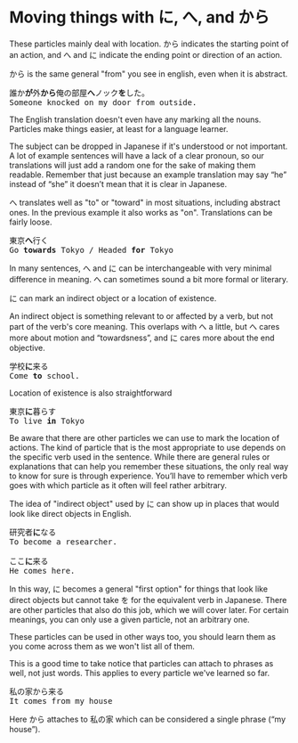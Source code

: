 # Moving things with に, へ, and から

These particles mainly deal with location. から indicates the starting point of an action, and へ and に indicate the ending point or direction of an action.

から is the same general "from" you see in english, even when it is abstract.

<pre>
誰か<b>が</b>外<b>から</b>俺の部屋<b>へ</b>ノック<b>を</b>した。
Someone knocked on my door from outside.
</pre>

The English translation doesn't even have any marking all the nouns. Particles make things easier, at least for a language learner.

The subject can be dropped in Japanese if it's understood or not important. A lot of example sentences will have a lack of a clear pronoun, so our translations will just add a random one for the sake of making them readable. Remember that just because an example translation may say “he” instead of “she” it doesn’t mean that it is clear in Japanese.

へ translates well as "to" or "toward" in most situations, including abstract ones. In the previous example it also works as "on". Translations can be fairly loose.

<pre>
東京<b>へ</b>行く
Go <b>towards</b> Tokyo / Headed <b>for</b> Tokyo
</pre>

In many sentences, へ and に can be interchangeable with very minimal difference in meaning. へ can sometimes sound a bit more formal or literary.

に can mark an indirect object or a location of existence.

An indirect object is something relevant to or affected by a verb, but not part of the verb's core meaning. This overlaps with へ a little, but へ cares more about motion and “towardsness”, and に cares more about the end objective.

<pre>
学校<b>に</b>来る
Come <b>to</b> school.
</pre>

Location of existence is also straightforward

<pre>
東京<b>に</b>暮らす
To live <b>in</b> Tokyo
</pre>

Be aware that there are other particles we can use to mark the location of actions. The kind of particle that is the most appropriate to use depends on the specific verb used in the sentence. While there are general rules or explanations that can help you remember these situations, the only real way to know for sure is through experience. You’ll have to remember which verb goes with which particle as it often will feel rather arbitrary. 

The idea of "indirect object" used by に can show up in places that would look like direct objects in English.

<pre>
研究者<b>に</b>なる   
To become a researcher.

ここ<b>に</b>来る   
He comes here.
</pre>

In this way, に becomes a general "first option" for things that look like direct objects but cannot take を for the equivalent verb in Japanese. There are other particles that also do this job, which we will cover later. For certain meanings, you can only use a given particle, not an arbitrary one.

These particles can be used in other ways too, you should learn them as you come across them as we won't list all of them.

This is a good time to take notice that particles can attach to phrases as well, not just words. This applies to every particle we've learned so far.

<pre>
私の家から来る   
It comes from my house
</pre>

Here から attaches to 私の家 which can be considered a single phrase (“my house”).   
